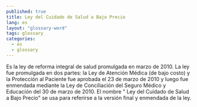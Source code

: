 ```yaml
---
published: true
title: Ley del Cuidado de Salud a Bajo Precio
lang: es
layout: "glossary-word"
tags: glossary
categories:
  - es
  - glossary
---
```


Es la ley de reforma integral de salud promulgada en marzo de 2010. La ley fue promulgada en dos partes: la Ley de Atención Médica (de bajo costo) y la Protección al Paciente fue aprobada el 23 de marzo de 2010 y luego fue enmendada mediante la Ley de Conciliación del Seguro Médico y Educación del 30 de marzo de 2010. El nombre " Ley del Cuidado de Salud a Bajo Precio" se usa para referirse a la versión final y enmendada de la ley. 
